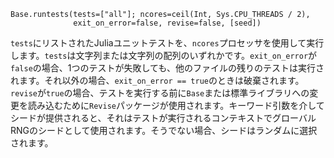 ```
Base.runtests(tests=["all"]; ncores=ceil(Int, Sys.CPU_THREADS / 2),
              exit_on_error=false, revise=false, [seed])
```

`tests`にリストされたJuliaユニットテストを、`ncores`プロセッサを使用して実行します。`tests`は文字列または文字列の配列のいずれかです。`exit_on_error`が`false`の場合、1つのテストが失敗しても、他のファイルの残りのテストは実行されます。それ以外の場合、`exit_on_error == true`のときは破棄されます。`revise`が`true`の場合、テストを実行する前に`Base`または標準ライブラリへの変更を読み込むために`Revise`パッケージが使用されます。キーワード引数を介してシードが提供されると、それはテストが実行されるコンテキストでグローバルRNGのシードとして使用されます。そうでない場合、シードはランダムに選択されます。
